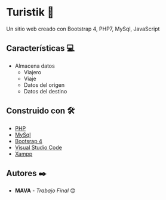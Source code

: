 # Turistik 🛫

Un sitio web creado con Bootstrap 4, PHP7, MySql, JavaScript



## Características 💻
* Almacena datos 
  - Viajero
  - Viaje
  - Datos del origen 
  - Datos del destino 

## Construido con 🛠️
* [PHP](https://www.php.net/downloads.php)
* [MySql](https://dev.mysql.com/downloads/)
* [Bootsrap 4](https://getbootstrap.com/)
* [Visual Studio Code](https://code.visualstudio.com/) 
* [Xampp](https://www.apachefriends.org/es/download.html)

## Autores ✒️

* **MAVA** - *Trabajo Final* 😊
